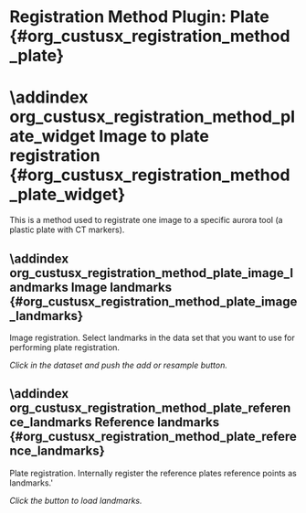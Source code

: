 Registration Method Plugin: Plate {#org_custusx_registration_method_plate}
===========================================================

\addindex org_custusx_registration_method_plate_widget
Image to plate registration {#org_custusx_registration_method_plate_widget}
===========================================================

This is a method used to registrate one image to a specific aurora tool (a plastic plate with CT markers).

\addindex org_custusx_registration_method_plate_image_landmarks
Image landmarks {#org_custusx_registration_method_plate_image_landmarks}
-----------------------------------------------------------

Image registration.
Select landmarks in the data set that you want to use for performing plate registration.

*Click in the dataset and push the add or resample button.*

\addindex org_custusx_registration_method_plate_reference_landmarks
Reference landmarks {#org_custusx_registration_method_plate_reference_landmarks}
-----------------------------------------------------------

Plate registration.
Internally register the reference plates reference points as landmarks.'

*Click the button to load landmarks.*


